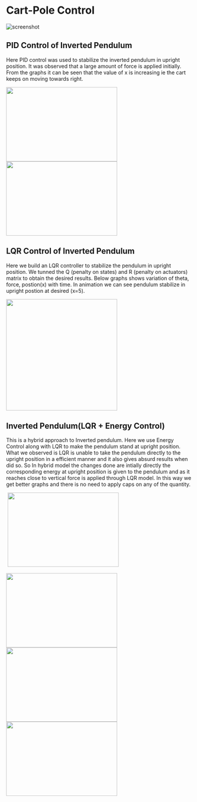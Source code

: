 # Cart-Pole Control
![screenshot](https://user-images.githubusercontent.com/92177410/177828130-e6b4d092-40fd-439d-bd4b-a5d0363f0c1d.png)
## PID Control of Inverted Pendulum
Here PID control was used to stabilize the inverted pendulum in upright position. It was observed that a large amount of force is applied initially. From the graphs it can be seen that the value of x is increasing ie the cart keeps on moving towards right.


<img src="https://user-images.githubusercontent.com/92177410/178713705-9a805e46-c189-4005-baec-e57a7cd0bf27.png" width="300" height="200">
<img src="https://user-images.githubusercontent.com/92177410/178713497-03787c9c-819d-444a-8ca2-238d02c8b1e4.png" width="300" height="200">


## LQR Control of Inverted Pendulum
Here we build an LQR controller to stabilize the pendulum in upright position. We tunned the Q (penalty on states) and R (penalty on actuators) matrix to obtain the desired results. Below graphs shows variation of theta, force, postion(x) with time. In animation we can see pendulum stabilize in upright postion at desired (x=5).

<img src="https://user-images.githubusercontent.com/92177410/179186956-ce539d08-86b6-408a-8a58-21f193789ac6.png" width="300" height="300">


## Inverted Pendulum(LQR + Energy Control)
This is a hybrid approach to Inverted pendulum. Here we use Energy Control along with LQR to make the pendulum stand at upright position.
What we observed is LQR is unable to take the pendulum directly to the upright position in a efficient manner and it also gives absurd results when did so.
So In hybrid model the changes done are intially directly the corresponding energy at upright position is given to the pendulum and as it reaches close to vertical force is applied through LQR model. In this way we get better graphs and there is no need to apply caps on any of the quantity.

![]()
<img src="https://i.imgur.com/8nesENw.gif" width="300" height="200">

<img src="https://user-images.githubusercontent.com/92177410/179187940-f3a1fc06-a91c-4f5b-a260-ccf3bb1ea6ac.png" width="300" height="200">
<img src="https://user-images.githubusercontent.com/92177410/179187969-4de55f90-0935-4d39-8954-747ed7fcace1.png" width="300" height="200">
<img src="https://user-images.githubusercontent.com/92177410/179187983-9748b4ef-f767-4687-b646-1bda731134f1.png" width="300" height="200">
